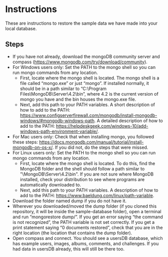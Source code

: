 Instructions
============
These are instructions to restore the sample data we have made into your local database.

Steps
-------------
- If you have not already, download the mongoDB community server and compass (https://www.mongodb.com/try/download/community). 
- For Windows users only: Set the PATH to the mongo shell so you can run mongo commands from any location. 
    - First, locate where the mongo shell is located. The mongo shell is a file called “mongo.exe” or just “mongo”. If installed normally, it should be in a path similar to “C:\Program Files\MongoDB\Server\4.2\bin”, where 4.2 is the current version of mongo you have and the bin houses the mongo.exe file. 
    - Next, add this path to your PATH variables. A short description of how to add to the PATH: https://www.configserverfirewall.com/mongodb/install-mongodb-windows/#mongodb-windows-path. A detailed description of how to add to the PATH: https://helpdeskgeek.com/windows-10/add-windows-path-environment-variable/.
- For Mac users only: Check that when installing mongo, you followed these steps: https://docs.mongodb.com/manual/tutorial/install-mongodb-on-os-x/. If you did not, do the steps that were missed. 
- For Linux users only:  Set the PATH to the mongo shell so you can run mongo commands from any location. 
    - First, locate where the mongo shell is located. To do this, find the MongoDB folder and the shell should follow a path similar to "\MongoDB\Server\4.2\bin". If you are not sure where MongoDB installed, check your distribution to see where programs are automatically downloaded to. 
    - Next, add this path to your PATH variables. A description of how to add to the PATH: https://www.baeldung.com/linux/path-variable. 
- Download the folder named dump if you do not have it.  
- Wherever you downloaded/moved the dump folder (if you cloned this repository, it will be inside the sample-database folder), open a terminal and run “mongorestore dump/”. If you get an error saying “the command is not recognized”, the PATH variable is not set correctly. If you get a print statement saying “0 documents restored”, check that you are in the right location (the location that contains the dump folder).
- Open compass and connect. You should see a usersDB database, which has example users, images, albums, comments, and challenges. If you had data in usersDB already, this will still be there too. 